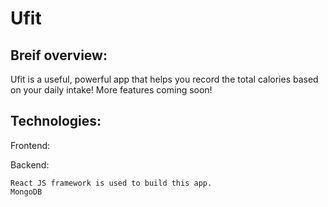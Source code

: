 # Ufit

## Breif overview:

Ufit is a useful, powerful app that helps you record the total calories based on your daily intake!
More features coming soon!

## Technologies:
Frontend: 

Backend:
```
React JS framework is used to build this app.
MongoDB 
```
